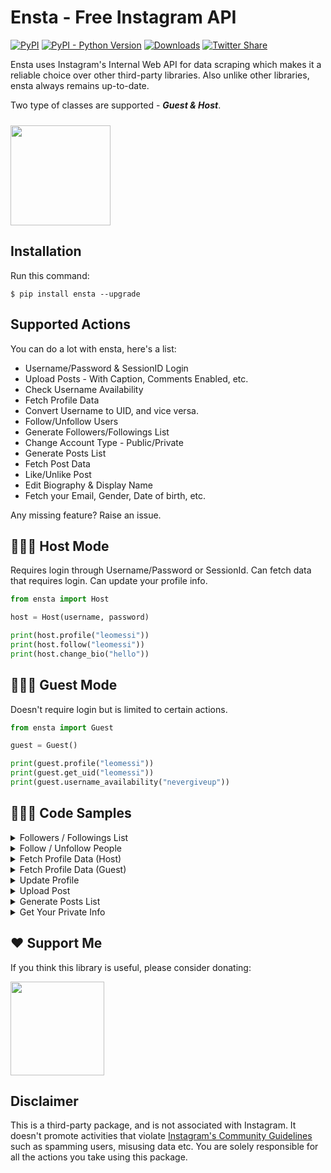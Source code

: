 # Ensta - Free Instagram API
[![PyPI](https://img.shields.io/pypi/v/ensta)](https://pypi.org/project/ensta)
[![PyPI - Python Version](https://img.shields.io/pypi/pyversions/ensta)]()
[![Downloads](https://static.pepy.tech/badge/ensta)](https://pepy.tech/project/ensta)
[![Twitter Share](https://img.shields.io/twitter/url?style=social&url=https%3A%2F%2Fgithub.com%2Fdiezo%2Fensta)](https://twitter.com/intent/tweet?text=Wow:&url=https%3A%2F%2Fgithub.com%2Fdiezo%2Fensta)

<!-- <img style="border-radius: 10px" src="https://raw.githubusercontent.com/diezo/Ensta/master/assets/logo.png"/> -->

Ensta uses Instagram's Internal Web API for data scraping which makes it a reliable choice over other third-party libraries. Also unlike other libraries, ensta always remains up-to-date.

Two type of classes are supported - ***Guest & Host***.

[<img style="margin-top: 10px" src="https://www.buymeacoffee.com/assets/img/guidelines/download-assets-sm-1.svg" width="160"/>](https://buymeacoffee.com/diezo)

## Installation
Run this command:
```shell
$ pip install ensta --upgrade
```

## Supported Actions
You can do a lot with ensta, here's a list:

- Username/Password & SessionID Login
- Upload Posts - With Caption, Comments Enabled, etc.
- Check Username Availability
- Fetch Profile Data
- Convert Username to UID, and vice versa.
- Follow/Unfollow Users
- Generate Followers/Followings List
- Change Account Type - Public/Private
- Generate Posts List
- Fetch Post Data
- Like/Unlike Post
- Edit Biography & Display Name
- Fetch your Email, Gender, Date of birth, etc.

Any missing feature? Raise an issue.

## 🧔🏻‍♂️ Host Mode
Requires login through Username/Password or SessionId. Can fetch data that requires login. Can update your profile info.

```python
from ensta import Host

host = Host(username, password)

print(host.profile("leomessi"))
print(host.follow("leomessi"))
print(host.change_bio("hello"))
```

## 🧔🏻‍♂️ Guest Mode
Doesn't require login but is limited to certain actions.

```python
from ensta import Guest

guest = Guest()

print(guest.profile("leomessi"))
print(guest.get_uid("leomessi"))
print(guest.username_availability("nevergiveup"))
```

## 👨🏻‍💻 Code Samples

<details>

<summary>Followers / Followings List</summary><br>

```python
from ensta import Host

host = Host(username, password)

followers = host.followers("cristiano")
followings = host.followings("cristiano")

for user in followers: print(user.username)
for user in followings: print(user.username)
```
</details>

<details>

<summary>Follow / Unfollow People</summary><br>

```python
from ensta import Host

host = Host(username, password)

print(host.follow("cristiano"))
print(host.unfollow("cristiano"))
```
</details>

<details>

<summary>Fetch Profile Data (Host)</summary><br>

```python
from ensta import Host

host = Host(username, password)
profile = host.profile("cristiano")

print(profile.full_name)
print(profile.biography)
```
</details>

<details>

<summary>Fetch Profile Data (Guest)</summary><br>

```python
from ensta import Guest

guest = Guest()
profile = guest.profile("leomessi")

print(profile.biography)
print(profile.full_name)
```
</details>

<details>

<summary>Update Profile</summary><br>

```python
from ensta import Host

host = Host(username, password)

print(host.change_display_name("Lionel Messi"))
print(host.change_bio("Athlete"))
```
</details>

<details>

<summary>Upload Post</summary><br>

```python
from ensta import Host

host = Host(username, password)

status = host.upload_post(
    photo_path="Picture.jpg",
    caption="Enjoying the sunset! 🌇",
)

print(status)
```
</details>

<details>

<summary>Generate Posts List</summary><br>

```python
from ensta import Host

host = Host(username, password)
posts = host.posts("leomessi")

for post in posts:
    print(post.caption_text)  # Post Data
    print(post.like_count)  # Post Data
    
    print(post.like())  # Like()
    print(post.unlike())  # Unlike()

    likers = post.likers()  # Likers List
    for user in likers: print(user.username)
```
</details>

<details>

<summary>Get Your Private Info</summary><br>

```python
from ensta import Host

host = Host(username, password)
me = host.private_info()

print(me.biography)
print(me.gender)
print(me.birthday)
print(me.email)
```
</details>

## ❤️ Support Me
If you think this library is useful, please consider donating:

[<img src="https://www.buymeacoffee.com/assets/img/guidelines/download-assets-sm-1.svg" width="150"/>](https://buymeacoffee.com/diezo)

## Disclaimer
This is a third-party package, and is not associated with Instagram. It doesn't promote activities that violate [Instagram's Community Guidelines](https://help.instagram.com/477434105621119/) such as spamming users, misusing data etc. You are solely responsible for all the actions you take using this package.
